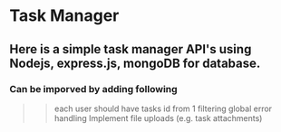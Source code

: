 # Task Manager

## Here is a simple task manager API's using Nodejs, express.js, mongoDB for database. 

### Can be imporved by adding following
>> each user should have tasks id from 1
>> filtering
>> global error handling 
>> Implement file uploads (e.g. task attachments)

